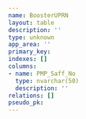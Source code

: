 ```yaml
---
name: BoosterUPRN
layout: table
description: ''
type: unknown
app_area: ''
primary_key: 
indexes: []
columns:
- name: PMP_Saff_No
  type: nvarchar(50)
  description: ''
relations: []
pseudo_pk: 
---
```


